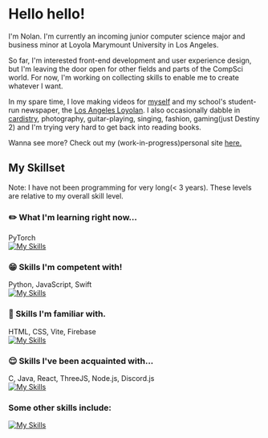 # Hello hello!

I'm Nolan. I'm currently an incoming junior computer science major and business minor at Loyola Marymount University in Los Angeles. 

So far, I'm interested front-end development and user experience design, but I'm leaving the door open for other fields and parts of the CompSci world. For now, I'm working on collecting skills to enable me to create whatever I want. 

In my spare time, I love making videos for [myself](https://www.youtube.com/@-nolan) and my school's student-run newspaper, the [Los Angeles Loyolan](https://www.laloyolan.com/users/profile/nolan%20nguyen/). I also occasionally dabble in [cardistry](https://sabukaru.online/articles/the-last-living-niche-subculture-a-talk-with-anyone-master-of-cards), photography, guitar-playing, singing, fashion, gaming(just Destiny 2) and I'm trying very hard to get back into reading books.

Wanna see more? Check out my (work-in-progress)personal site [here.](https://nndpznn.github.io/)

## My Skillset
Note: I have not been programming for very long(< 3 years). These levels are relative to my overall skill level.

### :pencil2: What I'm learning right now...
PyTorch\
[![My Skills](https://skillicons.dev/icons?i=pytorch)](https://skillicons.dev)

### :grin: Skills I'm competent with!
Python, JavaScript, Swift\
[![My Skills](https://skillicons.dev/icons?i=py,js,swift)](https://skillicons.dev)

### :slightly_smiling_face: Skills I'm familiar with.
HTML, CSS, Vite, Firebase\
[![My Skills](https://skillicons.dev/icons?i=html,css,vite,firebase)](https://skillicons.dev)

### :relieved: Skills I've been acquainted with...
C, Java, React, ThreeJS, Node.js, Discord.js\
[![My Skills](https://skillicons.dev/icons?i=c,java,react,threejs,nodejs,bots)](https://skillicons.dev)

### Some other skills include:
[![My Skills](https://skillicons.dev/icons?i=github,vscode,figma,ps,ableton,postman,replit)](https://skillicons.dev)

<!--
**nndpznn/nndpznn** is a ✨ _special_ ✨ repository because its `README.md` (this file) appears on your GitHub profile.

Here are some ideas to get you started:

- 🔭 I’m currently working on ...
- 🌱 I’m currently learning ...
- 👯 I’m looking to collaborate on ...
- 🤔 I’m looking for help with ...
- 💬 Ask me about ...
- 📫 How to reach me: ...
- 😄 Pronouns: ...
- ⚡ Fun fact: ...
-->
